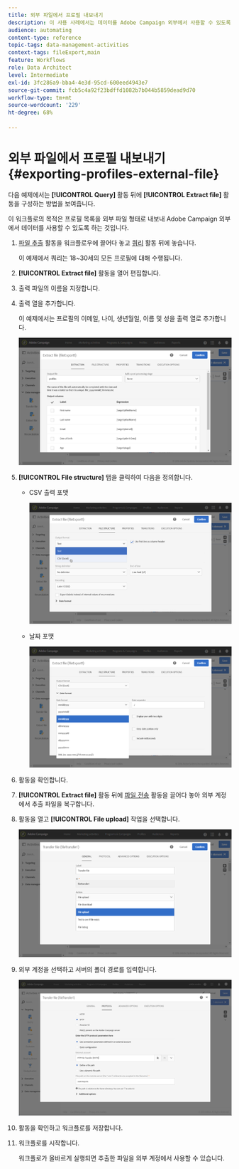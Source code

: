 ```yaml
---
title: 외부 파일에서 프로필 내보내기
description: 이 사용 사례에서는 데이터를 Adobe Campaign 외부에서 사용할 수 있도록 프로필 목록을 외부 파일 형태로 내보내는 방법을 보여줍니다.
audience: automating
content-type: reference
topic-tags: data-management-activities
context-tags: fileExport,main
feature: Workflows
role: Data Architect
level: Intermediate
exl-id: 3fc286a9-bba4-4e3d-95cd-600eed4943e7
source-git-commit: fcb5c4a92f23bdffd1082b7b044b5859dead9d70
workflow-type: tm+mt
source-wordcount: '229'
ht-degree: 68%

---
```


# 외부 파일에서 프로필 내보내기 {#exporting-profiles-external-file}

다음 예제에서는 **[!UICONTROL Query]** 활동 뒤에 **[!UICONTROL Extract file]** 활동을 구성하는 방법을 보여줍니다.

이 워크플로의 목적은 프로필 목록을 외부 파일 형태로 내보내 Adobe Campaign 외부에서 데이터를 사용할 수 있도록 하는 것입니다.

1. [파일 추출](../../automating/using/extract-file.md) 활동을 워크플로우에 끌어다 놓고 [쿼리](../../automating/using/query.md) 활동 뒤에 놓습니다.

   이 예제에서 쿼리는 18~30세의 모든 프로필에 대해 수행됩니다.

1. **[!UICONTROL Extract file]** 활동을 열어 편집합니다.
1. 출력 파일의 이름을 지정합니다.
1. 출력 열을 추가합니다.

   이 예제에서는 프로필의 이메일, 나이, 생년월일, 이름 및 성을 출력 열로 추가합니다.

   ![](assets/wkf_data_export6.png)

1. **[!UICONTROL File structure]** 탭을 클릭하여 다음을 정의합니다.

   * CSV 출력 포맷

     ![](assets/wkf_data_export7.png)

   * 날짜 포맷

     ![](assets/wkf_data_export9.png)

1. 활동을 확인합니다.
1. **[!UICONTROL Extract file]** 활동 뒤에 [파일 전송](../../automating/using/transfer-file.md) 활동을 끌어다 놓아 외부 계정에서 추출 파일을 복구합니다.
1. 활동을 열고 **[!UICONTROL File upload]** 작업을 선택합니다.

   ![](assets/wkf_data_export11.png)

1. 외부 계정을 선택하고 서버의 폴더 경로를 입력합니다.

   ![](assets/wkf_data_export12.png)

1. 활동을 확인하고 워크플로를 저장합니다.
1. 워크플로를 시작합니다.

   워크플로가 올바르게 실행되면 추출한 파일을 외부 계정에서 사용할 수 있습니다.
